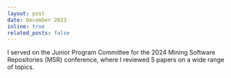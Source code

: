 ```yaml
---
layout: post
date: December 2023
inline: true
related_posts: false
---
```


I served on the Junior Program Committee for the 2024 Mining Software Repositories (MSR) conference, where I reviewed 5 papers on a wide range of topics.